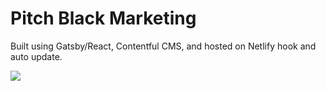 # Pitch Black Marketing

Built using Gatsby/React, Contentful CMS, and hosted on Netlify hook and auto update. 

![](https://meta.filipstepien.com/pitchblack.flow.arrow.png)

